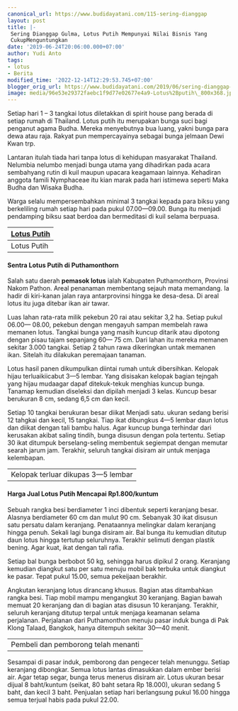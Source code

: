 ```yaml
---
canonical_url: https://www.budidayatani.com/115-sering-dianggap
layout: post
title: |-
 Sering Dianggap Gulma, Lotus Putih Mempunyai Nilai Bisnis Yang
 CukupMenguntungkan
date: '2019-06-24T20:06:00.000+07:00'
author: Yudi Anto
tags:
- lotus
- Berita
modified_time: '2022-12-14T12:29:53.745+07:00'
blogger_orig_url: https://www.budidayatani.com/2019/06/sering-dianggap-gulma-lotus-putih.html
image: media/96e53e29372faebc1f9d77e02677e4a9-Lotus%2Bputih\_800x368.jpg
---
```

Setiap hari 1 – 3 tangkai lotus diletakkan di spirit house pang berada di setiap rumah di Thailand. Lotus putih itu merupakan bunga suci bagi penganut agama Budha. Mereka menyebutnya bua luang, yakni bunga para dewa atau raja. Rakyat pun mempercayainya sebagai bunga jelmaan Dewi Kwan trp.

Lantaran itulah tiada hari tanpa lotus di kehidupan masyarakat Thailand. Nelumbia nelumbo menjadi bunga utama yang dihadirkan pada acara sembahyang rutin di kuil maupun upacara keagamaan lainnya. Kehadiran anggota famili Nymphaceae itu kian marak pada hari istimewa seperti Maka Budha dan Wisaka Budha.

Warga selalu mempersembahkan minimal 3 tangkai kepada para biksu yang berkeliling rumah setiap hari pada pukul 07.00—09.00. Bunga itu menjadi pendamping biksu saat berdoa dan bermeditasi di kuil selama berpuasa.



| [Lotus Putih](https://i1.wp.com/1.bp.blogspot.com/-3jGwGH8XAtU/XRDIfTtNPQI/AAAAAAAACes/lDPETqTdoTgHHlUWYOLhwEHSa6VeMHATQCLcBGAs/s1600/Lotus%2Bputih_800x368.jpg?ssl=1) |
| --- |
| Lotus Putih |

#### Sentra Lotus Putih di Puthamonthorn

Salah satu daerah **pemasok lotus** ialah Kabupaten Puthamonthorn, Provinsi Nakom Pathon. Areal penanaman membentang sejauh mata memandang. Ia hadir di kiri-kanan jalan raya antarprovinsi hingga ke desa-desa. Di areal lotus itu juga ditebar ikan air tawar.

Luas lahan rata-rata milik pekebun 20 rai atau sekitar 3,2 ha. Setiap pukul 06.00— 08.00, pekebun dengan mengayuh sampan membelah rawa memanen lotus. Tangkai bunga yang masih kuncup ditarik atau dipotong dengan pisau tajam sepanjang 60— 75 cm. Dari lahan itu mereka memanen sekitar 3.000 tangkai. Setiap 2 tahun rawa dikeringkan untak memanen ikan. Sitelah itu dilakukan peremajaan tanaman.

Lotus hasil panen dikumpulkan diintai rumah untuk dibersihkan. Kelopak hijau terluaikiicabut 3—5 lembar. Yang disisakan kelopak bagian tejngah yang hijau mudaagar dapaf ditekuk-tekuk menghias kuncup bunga. Tanamap kemudian diseleksi dan dipilah menjadi 3 kelas. Kuncup besar berukuran 8 cm, sedang 6,5 cm dan kecil.

Setiap 10 tangkai berukuran besar diikat Menjadi satu. ukuran sedang berisi 12 tahgkai dan kecil, 15 tangkai. Tiap ikat dibungkus 4—5 lembar daun lotus dan diikat dengan tali bambu halus. Agar kuncup bunga terhindar dari kerusakan akibat saling tindih, bunga disusun dengan pola tertentu. Setiap 30 ikat ditumpuk berselang-seling membentuk segiempat dengan memutar searah jarum jam. Terakhir, seluruh tangkai disiram air untuk menjaga kelembapan.



|  |
| --- |
| Kelopak terluar dikupas 3—5 lembar |

#### Harga Jual Lotus Putih Mencapai Rp1.800/kuntum

Sebuah rangka besi berdiameter 1 inci dibentuk seperti keranjang besar. Alasnya berdiameter 60 cm dan mulut 90 cm. Sebanyak 30 ikat disusun satu persatu dalam keranjang. Penataannya melingkar dalam keranjang hingga penuh. Sekali lagi bunga disiram air. Bal bunga itu kemudian ditutup daun lotus hingga tertutup seluruhnya. Terakhir selimuti dengan plastik bening. Agar kuat, ikat dengan tali rafia.

Setiap bal bunga berbobot 50 kg, sehingga harus dipikul 2 orang. Keranjang kemudian diangkut satu per satu menuju mobil bak terbuka untuk diangkut ke pasar. Tepat pukul 15.00, semua pekeijaan berakhir.

Angkutan keranjang lotus dirancang khusus. Bagian atas ditambahkan rangka besi. Tiap mobil mampu mengangkut 30 keranjang. Bagian bawah memuat 20 keranjang dan di bagian atas disusun 10 keranjang. Terakhir, seluruh keranjang ditutup terpal untuk menjaga keamanan selama perjalanan. Perjalanan dari Puthamonthon menuju pasar induk bunga di Pak Klong Talaad, Bangkok, hanya ditempuh sekitar 30—40 menit.



|  |
| --- |
| Pembeli dan pemborong telah menanti |

Sesampai di pasar induk, pemborong dan pengecer telah menunggu. Setiap keranjang dibongkar. Semua lotus lantas dimasukkan dalam ember berisi air. Agar tetap segar, bunga terus menerus disiram air. Lotus ukuran besar dijual 8 baht/kuntum (seikat, 80 baht setara Rp 18.000), ukuran sedang 5 baht, dan kecil 3 baht. Penjualan setiap hari berlangsung pukul 16.00 hingga semua terjual habis pada pukul 22.00.

